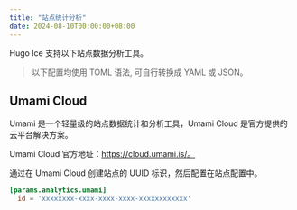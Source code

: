 ```yaml
---
title: "站点统计分析"
date: 2024-08-10T00:00:00+08:00
---
```


Hugo Ice 支持以下站点数据分析工具。

> 以下配置均使用 TOML 语法, 可自行转换成 YAML 或 JSON。

## Umami Cloud

Umami 是一个轻量级的站点数据统计和分析工具，Umami Cloud 是官方提供的云平台解决方案。

Umami Cloud 官方地址：https://cloud.umami.is/。

通过在 Umami Cloud 创建站点的 UUID 标识，然后配置在站点配置中。

```toml
[params.analytics.umami]
  id = 'xxxxxxxx-xxxx-xxxx-xxxx-xxxxxxxxxxxx'
```
